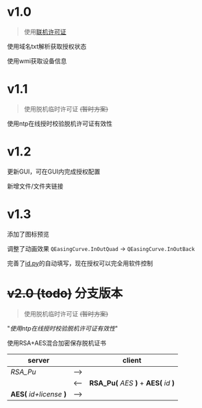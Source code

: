 # v1.0

>使用[联机许可证]

[联机许可证]:http://license.rosmontis.com

使用域名txt解析获取授权状态

使用wmi获取设备信息

# v1.1

>使用脱机临时许可证 ~~(暂时方案)~~


使用ntp在线授时校验脱机许可证有效性


# v1.2

更新GUI，可在GUI内完成授权配置

新增文件/文件夹链接

# v1.3

添加了图标预览

调整了动画效果 `QEasingCurve.InOutQuad` -> `QEasingCurve.InOutBack`

完善了[id.py](id.py)的自动填写，现在授权可以完全用软件控制



# ~~v2.0 (todo)~~  **分支版本**

>使用脱机临时许可证 ~~(暂时方案)~~

"*使用ntp在线授时校验脱机许可证有效性*"

使用RSA+AES混合加密保存脱机证书

|server||client|
|-|-|-|
|*RSA_Pu*|-->||
||<--|**RSA_Pu(** *AES* **)** + **AES(** *id* **)**
|**AES(** *id+license* **)**|-->||
